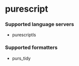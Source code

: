 # purescript

### Supported language servers

- purescriptls

### Supported formatters

- purs_tidy
